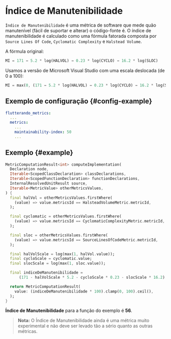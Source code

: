 # Índice de Manutenibilidade

`Índice de Manutenibilidade` é uma métrica de software que mede quão manutenível (fácil de suportar e alterar) o código-fonte é. O índice de manutenibilidade é calculado como uma fórmula fatorada composta por `Source Lines Of Code`, `Cyclomatic Complexity` e `Halstead Volume`.

A fórmula original:

```dart
MI = 171 − 5.2 * log(HALVOL) − 0.23 * log(CYCLO) − 16.2 * log(SLOC)
```

Usamos a versão de Microsoft Visual Studio com uma escala deslocada (de 0 a 100):

```dart
MI = max(0, (171 − 5.2 * log(HALVOL) − 0.23 * log(CYCLO) − 16.2 * log(SLOC)) * 100 / 171)
```

## Exemplo de configuração {#config-example}

```yaml
flutterando_metrics:
  ...
  metrics:
    ...
    maintainability-index: 50
    ...
```

## Exemplo {#example}

```dart
MetricComputationResult<int> computeImplementation(
  Declaration node,
  Iterable<ScopedClassDeclaration> classDeclarations,
  Iterable<ScopedFunctionDeclaration> functionDeclarations,
  InternalResolvedUnitResult source,
  Iterable<MetricValue> otherMetricsValues,
) {
  final halVol = otherMetricsValues.firstWhere(
    (value) => value.metricsId == HalsteadVolumeMetric.metricId,
  );

  final cyclomatic = otherMetricsValues.firstWhere(
    (value) => value.metricsId == CyclomaticComplexityMetric.metricId,
  );

  final sloc = otherMetricsValues.firstWhere(
    (value) => value.metricsId == SourceLinesOfCodeMetric.metricId,
  );

  final halVolScale = log(max(1, halVol.value));
  final cycloScale = cyclomatic.value;
  final slocScale = log(max(1, sloc.value));

  final indiceDeManutenibilidade =
      (171 - halVolScale * 5.2 - cycloScale * 0.23 - slocScale * 16.2) / 171;

  return MetricComputationResult(
    value: (indiceDeManutenibilidade * 100).clamp(0, 100).ceil(),
  );
}
```

**Índice de Manutenibilidade** para a função do exemplo é **56**.

> **Nota:** O Índice de Manutenibilidade ainda é uma métrica muito experimental e não deve ser levado tão a sério quanto as outras métricas.
